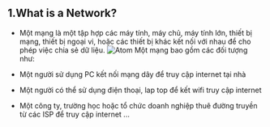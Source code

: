 ## 1.What is a Network?
- Một mạng là một tập hợp các máy tính, máy chủ, máy tính lớn, thiết bị mạng, thiết bị ngoại vi, hoặc các thiết bị khác kết nối với nhau để cho phép việc chia sẻ dữ liệu.
![Atom](https://i.imgur.com/ZReN6cj.png) 
Một mạng bao gồm các đối tượng như:

- Một người sử dụng PC kết nối mạng dây để truy cập internet tại nhà
- Một người có thể sử dụng điện thoại, lap top để kết wifi truy cập internet
- Một công ty, trường học hoặc tổ chức doanh nghiệp thuê đường truyền từ các ISP để truy cập internet ...
